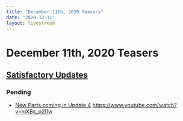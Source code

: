 ```yaml
---
title: "December 11th, 2020 Teasers"
date: "2020-12-11"
layout: livestream
---
```

# December 11th, 2020 Teasers

## [Satisfactory Updates](./topics/satisfactory-updates.md)

### Pending
* [New Parts coming in Update 4](./transcriptions/yt-njXBs_p2l1w.md) https://www.youtube.com/watch?v=njXBs_p2l1w
